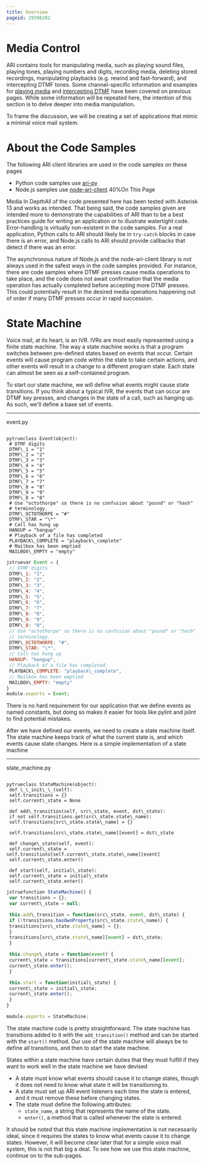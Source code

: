 ```yaml
---
title: Overview
pageid: 29396202
---
```


Media Control
=============

ARI contains tools for manipulating media, such as playing sound files, playing tones, playing numbers and digits, recording media, deleting stored recordings, manipulating playbacks (e.g. rewind and fast-forward), and intercepting DTMF tones. Some channel-specific information and examples for [playing media](/ARI-and-Channels:-Simple-Media-Manipulation) and [intercepting DTMF](/Configuration/Interfaces/Asterisk-REST-Interface-ARI/Introduction-to-ARI-and-Channels/ARI-and-Channels-Handling-DTMF) have been covered on previous pages. While some information will be repeated here, the intention of this section is to delve deeper into media manipulation.

To frame the discussion, we will be creating a set of applications that mimic a minimal voice mail system.

About the Code Samples
======================

The following ARI client libraries are used in the code samples on these pages

* Python code samples use [ari-py](https://github.com/asterisk/ari-py)
* Node.js samples use [node-ari-client](https://github.com/asterisk/node-ari-client)
40%On This Page


Media In DepthAll of the code presented here has been tested with Asterisk 13 and works as intended. That being said, the code samples given are intended more to demonstrate the capabilities of ARI than to be a best practices guide for writing an application or to illustrate watertight code. Error-handling is virtually non-existent in the code samples. For a real application, Python calls to ARI should likely be in `try-catch` blocks in case there is an error, and Node.js calls to ARI should provide callbacks that detect if there was an error.

The asynchronous nature of Node.js and the node-ari-client library is not always used in the safest ways in the code samples provided. For instance, there are code samples where DTMF presses cause media operations to take place, and the code does not await confirmation that the media operation has actually completed before accepting more DTMF presses. This could potentially result in the desired media operations happening out of order if many DTMF presses occur in rapid succession.

State Machine
=============

Voice mail, at its heart, is an IVR. IVRs are most easily represented using a finite state machine. The way a state machine works is that a program switches between pre-defined states based on events that occur. Certain events will cause program code within the state to take certain actions, and other events will result in a change to a different program state. Each state can almost be seen as a self-contained program.

To start our state machine, we will define what events might cause state transitions. If you think about a typical IVR, the events that can occur are DTMF key presses, and changes in the state of a call, such as hanging up. As such, we'll define a base set of events.




---

  
event.py  


```

pytrueclass Event(object):
 # DTMF digits
 DTMF\_1 = "1"
 DTMF\_2 = "2"
 DTMF\_3 = "3"
 DTMF\_4 = "4"
 DTMF\_5 = "5"
 DTMF\_6 = "6"
 DTMF\_7 = "7"
 DTMF\_8 = "8"
 DTMF\_9 = "9"
 DTMF\_0 = "0"
 # Use "octothorpe" so there is no confusion about "pound" or "hash"
 # terminology.
 DTMF\_OCTOTHORPE = "#"
 DTMF\_STAR = "\*"
 # Call has hung up
 HANGUP = "hangup"
 # Playback of a file has completed
 PLAYBACK\_COMPLETE = "playback\_complete"
 # Mailbox has been emptied
 MAILBOX\_EMPTY = "empty"

```




```javascript title="event.js" linenums="1"
jstruevar Event = {
 // DTMF digits
 DTMF\_1: "1",
 DTMF\_2: "2",
 DTMF\_3: "3",
 DTMF\_4: "4",
 DTMF\_5: "5",
 DTMF\_6: "6",
 DTMF\_7: "7",
 DTMF\_8: "8",
 DTMF\_9: "9",
 DTMF\_0: "0",
 // Use "octothorpe" so there is no confusion about "pound" or "hash"
 // terminology.
 DTMF\_OCTOTHORPE: "#",
 DTMF\_STAR: "\*",
 // Call has hung up
 HANGUP: "hangup",
 // Playback of a file has completed
 PLAYBACK\_COMPLETE: "playback\_complete",
 // Mailbox has been emptied
 MAILBOX\_EMPTY: "empty"
}
module.exports = Event;

```


There is no hard requirement for our application that we define events as named constants, but doing so makes it easier for tools like pylint and jslint to find potential mistakes.

After we have defined our events, we need to create a state machine itself. The state machine keeps track of what the current state is, and which events cause state changes. Here is a simple implementation of a state machine




---

  
state\_machine.py  


```

pytrueclass StateMachine(object):
 def \_\_init\_\_(self):
 self.transitions = {}
 self.current\_state = None

 def add\_transition(self, src\_state, event, dst\_state):
 if not self.transitions.get(src\_state.state\_name):
 self.transitions[src\_state.state\_name] = {}

 self.transitions[src\_state.state\_name][event] = dst\_state

 def change\_state(self, event):
 self.current\_state = self.transitions[self.current\_state.state\_name][event]
 self.current\_state.enter()

 def start(self, initial\_state):
 self.current\_state = initial\_state
 self.current\_state.enter()

```




```javascript title="state\_machine.js" linenums="1"
jstruefunction StateMachine() {
 var transitions = {};
 var current\_state = null;

 this.add\_transition = function(src\_state, event, dst\_state) {
 if (!transitions.hasOwnProperty(src\_state.state\_name)) {
 transitions[src\_state.state\_name] = {};
 }
 transitions[src\_state.state\_name][event] = dst\_state;
 }

 this.change\_state = function(event) {
 current\_state = transitions[current\_state.state\_name][event];
 current\_state.enter();
 }

 this.start = function(initial\_state) {
 current\_state = initial\_state;
 current\_state.enter();
 }
}

module.exports = StateMachine;

```


The state machine code is pretty straightforward. The state machine has transitions added to it with the `add_transition()` method and can be started with the `start()` method. Our use of the state machine will always be to define all transitions, and then to start the state machine.

States within a state machine have certain duties that they must fulfill if they want to work well in the state machine we have devised

* A state must know what events should cause it to change states, though it does not need to know what state it will be transitioning to.
* A state must set up ARI event listeners each time the state is entered, and it must remove these before changing states.
* The state must define the following attributes:
	+ `state_name`, a string that represents the name of the state.
	+ `enter()`, a method that is called whenever the state is entered.

It should be noted that this state machine implementation is not necessarily ideal, since it requires the states to know what events cause it to change states. However, it will become clear later that for a simple voice mail system, this is not that big a deal. To see how we use this state machine, continue on to the sub-pages.


